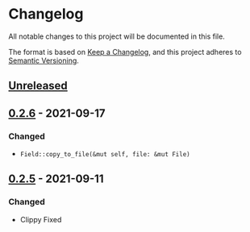 # Changelog

All notable changes to this project will be documented in this file.

The format is based on [Keep a Changelog](https://keepachangelog.com/en/1.0.0/),
and this project adheres to [Semantic Versioning](https://semver.org/spec/v2.0.0.html).

## [Unreleased]

## [0.2.6] - 2021-09-17

### Changed

* `Field::copy_to_file(&mut self, file: &mut File)` 

## [0.2.5] - 2021-09-11

### Changed

- Clippy Fixed

[Unreleased]: https://github.com/viz-rs/form-data/compare/v0.2.6...HEAD
[0.2.6]: https://github.com/viz-rs/form-data/compare/v0.2.5...v0.2.6
[0.2.5]: https://github.com/viz-rs/form-data/compare/v0.2.4...v0.2.5
